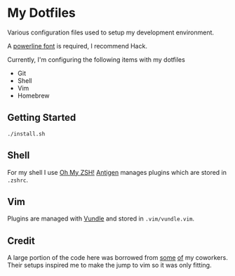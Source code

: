 # My Dotfiles

Various configuration files used to setup my development environment.

A [powerline font](https://github.com/powerline/fonts) is required, I recommend Hack.

Currently, I'm configuring the following items with my dotfiles

* Git
* Shell
* Vim
* Homebrew

## Getting Started

```shell
./install.sh
```

## Shell

For my shell I use [Oh My ZSH!](https://ohmyz.sh/) [Antigen](https://github.com/zsh-users/antigen) manages plugins which are stored in `.zshrc`.

## Vim

Plugins are managed with [Vundle](https://github.com/VundleVim/Vundle.vim) and stored in `.vim/vundle.vim`.

## Credit

A large portion of the code here was borrowed from [some](https://github.com/J3RN/dotfiles) [of](https://github.com/bseb/dotfiles) my coworkers. Their setups inspired me to make the jump to vim so it was only fitting.
